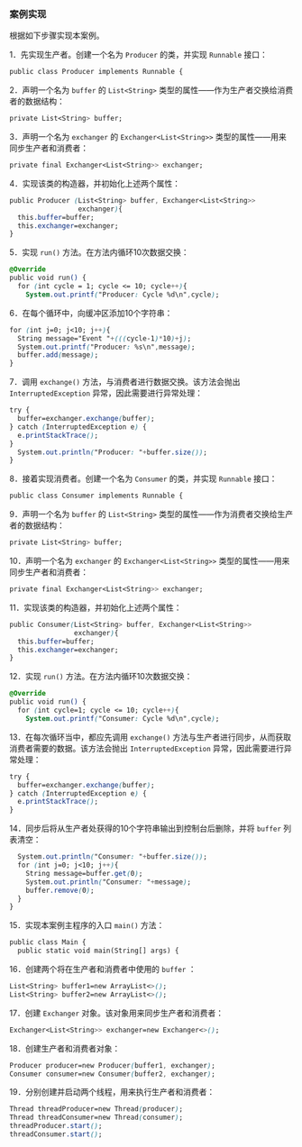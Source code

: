 ### 案例实现

根据如下步骤实现本案例。

1．先实现生产者。创建一个名为 `Producer` 的类，并实现 `Runnable` 接口：

```css
public class Producer implements Runnable {
```

2．声明一个名为 `buffer` 的 `List<String>` 类型的属性——作为生产者交换给消费者的数据结构：

```css
private List<String> buffer;
```

3．声明一个名为 `exchanger` 的 `Exchanger<List<String>>` 类型的属性——用来同步生产者和消费者：

```css
private final Exchanger<List<String>> exchanger;
```

4．实现该类的构造器，并初始化上述两个属性：

```css
public Producer (List<String> buffer, Exchanger<List<String>>
                 exchanger){
  this.buffer=buffer;
  this.exchanger=exchanger;
}
```

5．实现 `run()` 方法。在方法内循环10次数据交换：

```css
@Override
public void run() {
  for (int cycle = 1; cycle <= 10; cycle++){
    System.out.printf("Producer: Cycle %d\n",cycle);
```

6．在每个循环中，向缓冲区添加10个字符串：

```css
for (int j=0; j<10; j++){
  String message="Event "+(((cycle-1)*10)+j);
  System.out.printf("Producer: %s\n",message);
  buffer.add(message);
}
```

7．调用 `exchange()` 方法，与消费者进行数据交换。该方法会抛出 `InterruptedException` 异常，因此需要进行异常处理：

```css
try {
  buffer=exchanger.exchange(buffer);
} catch (InterruptedException e) {
  e.printStackTrace();
}
  System.out.println("Producer: "+buffer.size());
}
```

8．接着实现消费者。创建一个名为 `Consumer` 的类，并实现 `Runnable` 接口：

```css
public class Consumer implements Runnable {
```

9．声明一个名为 `buffer` 的 `List<String>` 类型的属性——作为消费者交换给生产者的数据结构：

```css
private List<String> buffer;
```

10．声明一个名为 `exchanger` 的 `Exchanger<List<String>>` 类型的属性——用来同步生产者和消费者：

```css
private final Exchanger<List<String>> exchanger;
```

11．实现该类的构造器，并初始化上述两个属性：

```css
public Consumer(List<String> buffer, Exchanger<List<String>>
                exchanger){
  this.buffer=buffer;
  this.exchanger=exchanger;
}
```

12．实现 `run()` 方法。在方法内循环10次数据交换：

```css
@Override
public void run() {
  for (int cycle=1; cycle <= 10; cycle++){
    System.out.printf("Consumer: Cycle %d\n",cycle);
```

13．在每次循环当中，都应先调用 `exchange()` 方法与生产者进行同步，从而获取消费者需要的数据。该方法会抛出 `InterruptedException` 异常，因此需要进行异常处理：

```css
try {
  buffer=exchanger.exchange(buffer);
} catch (InterruptedException e) {
  e.printStackTrace();
}
```

14．同步后将从生产者处获得的10个字符串输出到控制台后删除，并将 `buffer` 列表清空：

```css
  System.out.println("Consumer: "+buffer.size());
  for (int j=0; j<10; j++){
    String message=buffer.get(0);
    System.out.println("Consumer: "+message);
    buffer.remove(0);
  }
}
```

15．实现本案例主程序的入口 `main()` 方法：

```css
public class Main {
  public static void main(String[] args) {
```

16．创建两个将在生产者和消费者中使用的 `buffer` ：

```css
List<String> buffer1=new ArrayList<>();
List<String> buffer2=new ArrayList<>();
```

17．创建 `Exchanger` 对象。该对象用来同步生产者和消费者：

```css
Exchanger<List<String>> exchanger=new Exchanger<>();
```

18．创建生产者和消费者对象：

```css
Producer producer=new Producer(buffer1, exchanger);
Consumer consumer=new Consumer(buffer2, exchanger);
```

19．分别创建并启动两个线程，用来执行生产者和消费者：

```css
Thread threadProducer=new Thread(producer);
Thread threadConsumer=new Thread(consumer);
threadProducer.start();
threadConsumer.start();
```

